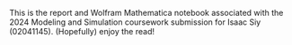 This is the report and Wolfram Mathematica notebook associated with the 2024 Modeling and Simulation coursework submission for Isaac Siy (02041145). (Hopefully) enjoy the read!
